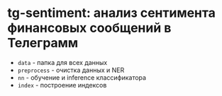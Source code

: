# tg-sentiment: анализ сентимента финансовых сообщений в Телеграмм

- `data` - папка для всех данных
- `preprocess`  - очистка данных и NER
- `nn` - обучение и inference классификатора
- `index` - построение индексов
